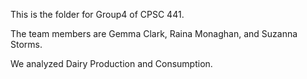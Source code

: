 This is the folder for Group4 of CPSC 441.

The team members are Gemma Clark, Raina Monaghan, and Suzanna Storms.

We analyzed Dairy Production and Consumption.